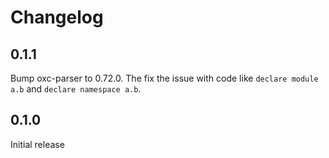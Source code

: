 # Changelog

## 0.1.1

Bump oxc-parser to 0.72.0. The fix the issue with code like `declare module a.b` and `declare namespace a.b`.

## 0.1.0

Initial release

